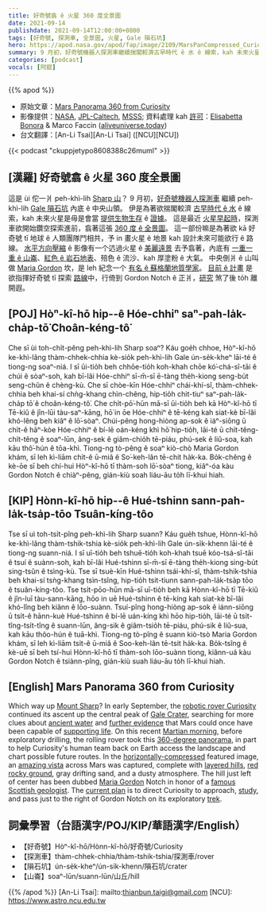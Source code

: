 ```yaml
---
title: 好奇號翕 ê 火星 360 度全景圖
date: 2021-09-14
publishdate: 2021-09-14T12:00:00+0800
tags: [好奇號, 探測車, 全景圖, 火星, Gale 隕石坑]
hero: https://apod.nasa.gov/apod/fap/image/2109/MarsPanCompressed_Curiosity_1080.jpg
summary: 9 月初，好奇號機器人探測車繼續揣閣較濟古早時代 ê 水 ê 線索，kah 未來火星是毋是會當提供生物生存 ê 證據。
categories: [podcast]
vocals: [阿錕]
---
```


{{% apod %}}

- 原始文章：[Mars Panorama 360 from Curiosity](https://apod.nasa.gov/apod/ap210914.html)
- 影像提供：[NASA](http://www.nasa.gov/), [JPL-Caltech](http://www.jpl.nasa.gov/), [MSSS](http://www.msss.com/); 資料處理 kah [許可](https://creativecommons.org/licenses/by-nc-nd/2.0/)：[Elisabetta Bonora](https://twitter.com/EliBonora) & Marco Faccin ([aliveuniverse.today](https://aliveuniverse.today/))
- 台文翻譯：[An-Li Tsai][An-Li Tsai] ([NCU][NCU])

{{< podcast "ckuppjetypo8608388c26muml" >}}

## [漢羅] 好奇號翕 ê 火星 360 度全景圖
這是 ùi 佗一爿 peh-khì-lih [Sharp 山][Mount Sharp]？
9 月初，[好奇號機器人探測車][robotic rover Curiosity] 繼續 peh-khì-lih [Gale 隕石坑][Gale Crater] 內底 ê 中央山領。
伊是為著欲揣閣較濟 [古早時代 ê 水][ancient water] ê 線索，kah 未來火星是毋是會當 [提供生物生存][supporting life] ê [證據][further evidence]。
這是最近 [火星早起時][Martian morning]，探測車欲開始鑽空探索進前，翕著這張 [360 度 ê 全景圖][360-degree panorama]。
這一部份嘛是為著欲 kā 好奇號 tī 地球 ê 人類團隊鬥相共，予 in 畫火星 ê 地景 kah 設計未來可能欲行 ê 路線。
[水平方向壓縮][horizontally-compressed] ê 影像有一个迒過火星 ê [美麗遠景][amazing vista] 去予翕著，內底有 [一重一重 ê 山崙][layered hills]、[紅色 ê 岩石地表][red rocky ground]、殕色 ê 流沙、kah 厚塗粉 ê 大氣。
中央倒爿 ê 山叫做 [Maria Gordon][Maria Gordon] 坎，是 leh 紀念一个 [有名 ê 蘇格蘭地質學家][famous Scottish geologist]。
[目前 ê 計畫][current plan] 是欲指揮好奇號 tī 探索 [路線][trek]中，行倚到 Gordon Notch ê 正爿，[研究][study] 煞了後 to̍h 離開遐。

## [POJ] Hòⁿ-kî-hō hip--ê Hóe-chhiⁿ saⁿ-pah-la̍k-cha̍p-tō͘ Choân-kéng-tô͘
Che sī ùi toh-chi̍t-pêng peh-khì-lih Sharp soaⁿ?
Káu goe̍h chhoe, Hòⁿ-kî-hō ke-khì-lâng thàm-chhek-chhia kè-sio̍k peh-khì-lih Gale ún-se̍k-kheⁿ lāi-té ê tiong-ng soaⁿ-niá.
I sī ūi-tio̍h beh chhōe-tio̍h koh-khah chōe kó͘-chá-sî-tāi ê chúi ê sòaⁿ-soh, kah bī-lâi Hóe-chhiⁿ sī-m̄-sī ē-tàng the̍h-kiong seng-bu̍t seng-chûn ê chèng-kù.
Che sī chòe-kīn Hóe-chhiⁿ chái-khí-sî, thàm-chhek-chhia beh khai-sí chǹg-khang chìn-chêng, hip-tio̍h chit-tiuⁿ saⁿ-pah-la̍k-cha̍p tō͘ ê choân-kéng-tô͘.
Che chi̍t-pō͘-hūn mā-sī ūi-tio̍h beh kā Hòⁿ-kî-hō tī Tē-kiû ê jîn-lūi tàu-saⁿ-kāng, hō͘ in ōe Hóe-chhiⁿ ê tē-kéng kah siat-kè bī-lâi khó-lêng beh kiâⁿ ê lō͘-sòaⁿ.
Chúi-pêng hong-hiòng ap-sok ê iáⁿ-siōng ū chi̍t-ê hāⁿ-kòe Hóe-chhiⁿ ê bí-lē oán-kéng khì hō͘ hip-tio̍h, lāi-té ū chi̍t-têng-chi̍t-têng ê soaⁿ-lūn, âng-sek ê giâm-chio̍h tē-piáu, phú-sek ê liû-soa, kah kāu thô͘-hún ê tōa-khì.
Tiong-ng tò-pêng ê soaⁿ kiò-chò Maria Gordon khám, sī leh kì-liām chi̍t-ê ū-miâ ê So͘-keh-lân tē-chit ha̍k-ka.
Bo̍k-chêng ê kè-ōe sī beh chí-hui Hòⁿ-kî-hō tī thàm-soh lō͘-sòaⁿ tiong, kiâⁿ-óa kàu Gordon Notch ê chiàⁿ-pêng, gián-kiù soah liáu-āu to̍h lī-khui hiah.

## [KIP] Hònn-kî-hō hip--ê Hué-tshinn sann-pah-la̍k-tsa̍p-tōo Tsuân-kíng-tôo
Tse sī uì toh-tsi̍t-pîng peh-khì-lih Sharp suann?
Káu gue̍h tshue, Hònn-kî-hō ke-khì-lâng thàm-tshik-tshia kè-sio̍k peh-khì-lih Gale ún-si̍k-khenn lāi-té ê tiong-ng suann-niá.
I sī uī-tio̍h beh tshuē-tio̍h koh-khah tsuē kóo-tsá-sî-tāi ê tsuí ê suànn-soh, kah bī-lâi Hué-tshinn sī-m̄-sī ē-tàng the̍h-kiong sing-bu̍t sing-tsûn ê tsìng-kù.
Tse sī tsuè-kīn Hué-tshinn tsái-khí-sî, thàm-tshik-tshia beh khai-sí tsǹg-khang tsìn-tsîng, hip-tio̍h tsit-tiunn sann-pah-la̍k-tsa̍p tōo ê tsuân-kíng-tôo.
Tse tsi̍t-pōo-hūn mā-sī uī-tio̍h beh kā Hònn-kî-hō tī Tē-kiû ê jîn-luī tàu-sann-kāng, hōo in uē Hué-tshinn ê tē-kíng kah siat-kè bī-lâi khó-lîng beh kiânn ê lōo-suànn.
Tsuí-pîng hong-hiòng ap-sok ê iánn-siōng ū tsi̍t-ê hānn-kuè Hué-tshinn ê bí-lē uán-kíng khì hōo hip-tio̍h, lāi-té ū tsi̍t-tîng-tsi̍t-tîng ê suann-lūn, âng-sik ê giâm-tsio̍h tē-piáu, phú-sik ê liû-sua, kah kāu thôo-hún ê tuā-khì.
Tiong-ng tò-pîng ê suann kiò-tsò Maria Gordon khám, sī leh kì-liām tsi̍t-ê ū-miâ ê Soo-keh-lân tē-tsit ha̍k-ka.
Bo̍k-tsîng ê kè-uē sī beh tsí-hui Hònn-kî-hō tī thàm-soh lōo-suànn tiong, kiânn-uá kàu Gordon Notch ê tsiànn-pîng, gián-kiù suah liáu-āu to̍h lī-khui hiah.

## [English] Mars Panorama 360 from Curiosity
Which way up [Mount Sharp][Mount Sharp]?
In early September, the [robotic rover Curiosity][robotic rover Curiosity] continued its ascent up the central peak of [Gale Crater][Gale Crater], searching for more clues about [ancient water][ancient water] and [further evidence][further evidence] that Mars could once have been capable of [supporting life][supporting life].
On this recent [Martian morning][Martian morning], before exploratory drilling, the rolling rover took this [360-degree panorama][360-degree panorama], in part to help Curiosity's human team back on Earth access the landscape and chart possible future routes.
In the [horizontally-compressed][horizontally-compressed] featured image, an [amazing vista][amazing vista] across Mars was captured, complete with [layered hills][layered hills], [red rocky ground][red rocky ground], gray drifting sand, and a dusty atmosphere.
The hill just left of center has been dubbed [Maria Gordon][Maria Gordon] Notch in honor of a [famous Scottish geologist][famous Scottish geologist].
The [current plan][current plan] is to direct Curiosity to approach, [study][study], and pass just to the right of Gordon Notch on its exploratory [trek][trek].


## 詞彙學習（台語漢字/POJ/KIP/華語漢字/English）
- 【好奇號】Hòⁿ-kî-hō/Hònn-kî-hō/好奇號/Curiosity
- 【探測車】thàm-chhek-chhia/thàm-tshik-tshia/探測車/rover
- 【隕石坑】ún-se̍k-kheⁿ/ún-si̍k-khenn/隕石坑/crater
- 【山崙】soaⁿ-lūn/suann-lūn/山丘/hill

{{% /apod %}}
[An-Li Tsai]: mailto:thianbun.taigi@gmail.com
[NCU]: https://www.astro.ncu.edu.tw

[Mount Sharp]:https://en.wikipedia.org/wiki/Mount_Sharp
[robotic rover Curiosity]:https://mars.nasa.gov/msl/home/
[Gale Crater]:https://apod.nasa.gov/apod/ap110729.html
[ancient water]:https://www.jpl.nasa.gov/news/nasas-curiosity-rover-finds-an-ancient-oasis-on-mars
[further evidence]:https://mars.nasa.gov/msl/mission/science/objectives/
[supporting life]:https://www.jpl.nasa.gov/news/signs-of-life-on-mars-nasas-perseverance-rover-begins-the-hunt
[Martian morning]:https://solarsystem.nasa.gov/planets/mars/overview/
[360-degree panorama]:https://youtu.be/PTBEzovhQ-c
[horizontally-compressed]:https://i.pinimg.com/236x/68/39/3f/68393f3ed2ce3ab1aa221497496fb290.jpg
[amazing vista]:https://www.flickr.com/photos/lunexit/51433883745/in/pool-apods/
[layered hills]:https://apod.nasa.gov/apod/ap161005.html
[red rocky ground]:https://apod.nasa.gov/apod/ap080615.html
[Maria Gordon]:https://mars.nasa.gov/msl/mission-updates/9025/sols-3224-3225-introducing-maria-gordon/
[famous Scottish geologist]:https://en.wikipedia.org/wiki/Maria_Gordon
[current plan]:https://mars.nasa.gov/msl/mission-updates/
[study]:https://mars.nasa.gov/msl/mission-updates/9028/sols-3228-3231-try-this-again/
[trek]:https://trek.nasa.gov/mars/
